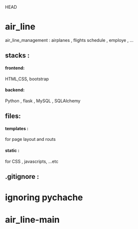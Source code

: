  HEAD
# air_line
air_line_management :
airplanes , flights schedule , employe , ...
## stacks :
#### frontend:
HTML,CSS, bootstrap
#### backend:
Python , flask , MySQL , SQLAlchemy
## files:
#### templates : 
for page layout and routs 
#### static : 
for CSS , javascripts, ...etc 
## .gitignore :
ignoring pychache 
=======
# air_line-main

